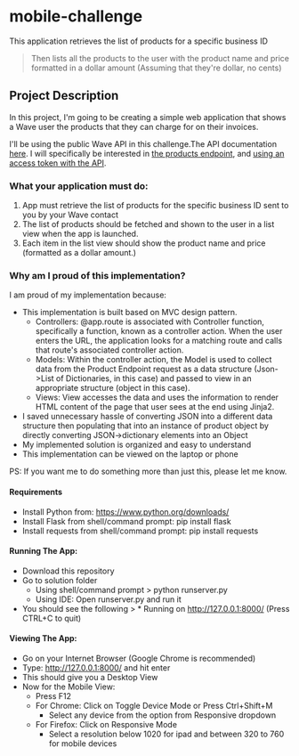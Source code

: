# mobile-challenge
This application retrieves the list of products for a specific business ID 
  > Then lists all the products to the user with the product name and price formatted in a dollar amount (Assuming that they're dollar, no cents)

## Project Description
In this project, I'm going to be creating a simple web application that shows a Wave user the products that they can charge for on their invoices. 

I'll be using the public Wave API in this challenge.The API documentation [here](http://docs.waveapps.io/). I will specifically be interested in [the products endpoint](http://docs.waveapps.io/endpoints/products.html#get--businesses-business_id-products-), and [using an access token with the API](http://docs.waveapps.io/oauth/index.html#use-the-access-token-to-access-the-api). 

### What your application must do:

1. App must retrieve the list of products for the specific business ID sent to you by your Wave contact
1. The list of products should be fetched and shown to the user in a list view when the app is launched.
1. Each item in the list view should show the product name and price (formatted as a dollar amount.)


### Why am I proud of this implementation?

I am proud of my implementation because:
- This implementation is built based on MVC design pattern. 
  - Controllers: @app.route is associated with Controller function, specifically a function, known as a controller action. When the user enters the URL, the application looks for a matching route and calls that route's associated controller action. 
  - Models: Within the controller action, the Model is used to collect data from the Product Endpoint request as a data structure (Json->List of Dictionaries, in this case) and passed to view in an appropriate structure (object in this case).
  - Views: View accesses the data and uses the information to render HTML content of the page that user sees at the end using Jinja2.
- I saved unnecessary hassle of converting JSON into a different data structure then populating that into an instance of product object by directly converting JSON->dictionary elements into an Object
- My implemented solution is organized and easy to understand
- This implementation can be viewed on the laptop or phone

PS: If you want me to do something more than just this, please let me know. 


#### Requirements
- Install Python from: https://www.python.org/downloads/
- Install Flask from shell/command prompt: pip install flask
- Install requests from shell/command prompt: pip install requests

#### Running The App:
- Download this repository
- Go to solution folder
  - Using shell/command prompt > python runserver.py
  - Using IDE: Open runserver.py and run it
- You should see the following > * Running on http://127.0.0.1:8000/ (Press CTRL+C to quit)

#### Viewing The App:
- Go on your Internet Browser (Google Chrome is recommended)
- Type: http://127.0.0.1:8000/ and hit enter
- This should give you a Desktop View
- Now for the Mobile View:
  - Press F12
  - For Chrome: Click on Toggle Device Mode or Press Ctrl+Shift+M
    - Select any device from the option from Responsive dropdown
  - For Firefox: Click on Responsive Mode
    - Select a resolution below 1020 for ipad and between 320 to 760 for mobile devices
